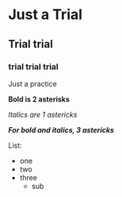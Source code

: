 # Just a Trial
## Trial trial
### trial trial trial
Just a practice

**Bold is 2 asterisks**

*Italics are 1 astericks*

***For bold and italics, 3 astericks***

List:
- one
- two
- three
  - sub
